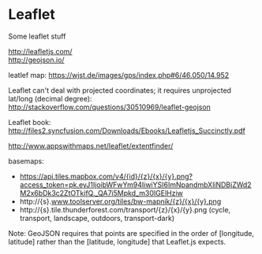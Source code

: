 # Leaflet
Some leaflet stuff


http://leafletjs.com/<br/>
http://geojson.io/

leatlef map: https://wjst.de/images/gps/index.php#6/46.050/14.952

Leaflet can't deal with projected coordinates; it requires unprojected lat/long (decimal degree): http://stackoverflow.com/questions/30510969/leaflet-geojson

Leaflet book: http://files2.syncfusion.com/Downloads/Ebooks/Leafletjs_Succinctly.pdf

http://www.appswithmaps.net/leaflet/extentfinder/


basemaps:
* https://api.tiles.mapbox.com/v4/{id}/{z}/{x}/{y}.png?access_token=pk.eyJ1IjoibWFwYm94IiwiYSI6ImNpandmbXliNDBjZWd2M2x6bDk3c2ZtOTkifQ._QA7i5Mpkd_m30IGElHziw
* http://{s}.www.toolserver.org/tiles/bw-mapnik/{z}/{x}/{y}.png
* http://{s}.tile.thunderforest.com/transport/{z}/{x}/{y}.png (cycle, transport, landscape, outdoors, transport-dark)


Note: GeoJSON requires that points are specified in the order of [longitude, latitude] rather than the [latitude, longitude] that Leaflet.js expects.
